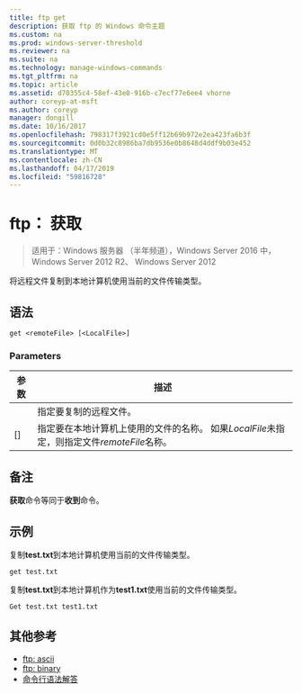 ```yaml
---
title: ftp get
description: 获取 ftp 的 Windows 命令主题
ms.custom: na
ms.prod: windows-server-threshold
ms.reviewer: na
ms.suite: na
ms.technology: manage-windows-commands
ms.tgt_pltfrm: na
ms.topic: article
ms.assetid: d70355c4-58ef-43e0-916b-c7ecf77e6ee4 vhorne
author: coreyp-at-msft
ms.author: coreyp
manager: dongill
ms.date: 10/16/2017
ms.openlocfilehash: 798317f3921cd0e5ff12b69b972e2ea423fa6b3f
ms.sourcegitcommit: 0d0b32c8986ba7db9536e0b8648d4ddf9b03e452
ms.translationtype: MT
ms.contentlocale: zh-CN
ms.lasthandoff: 04/17/2019
ms.locfileid: "59816728"
---
```

# <a name="ftp-get"></a>ftp： 获取

>适用于：Windows 服务器 （半年频道），Windows Server 2016 中，Windows Server 2012 R2、 Windows Server 2012

将远程文件复制到本地计算机使用当前的文件传输类型。   
## <a name="syntax"></a>语法  
```  
get <remoteFile> [<LocalFile>]  
```  
### <a name="parameters"></a>Parameters  
|参数|描述|  
|-------|--------|  
|<remoteFile>|指定要复制的远程文件。|  
|[<LocalFile>]|指定要在本地计算机上使用的文件的名称。 如果*LocalFile*未指定，则指定文件*remoteFile*名称。|  
## <a name="remarks"></a>备注  
**获取**命令等同于**收到**命令。  
## <a name="BKMK_Examples"></a>示例  
复制**test.txt**到本地计算机使用当前的文件传输类型。  
```  
get test.txt  
```  
复制**test.txt**到本地计算机作为**test1.txt**使用当前的文件传输类型。  
```  
Get test.txt test1.txt  
```  
## <a name="additional-references"></a>其他参考  
-   [ftp: ascii](ftp-ascii.md)  
-   [ftp: binary](ftp-binary.md)  
-   [命令行语法解答](command-line-syntax-key.md)  
